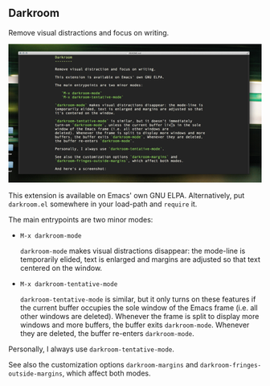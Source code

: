 Darkroom
--------

Remove visual distractions and focus on writing.

![screenshot](screenshot.png)

This extension is available on Emacs' own GNU ELPA. Alternatively, put
`darkroom.el` somewhere in your load-path and `require` it.

The main entrypoints are two minor modes:

* `M-x darkroom-mode`

  `darkroom-mode` makes visual distractions disappear: the mode-line is
  temporarily elided, text is enlarged and margins are adjusted so that
  text centered on the window.
   
* `M-x darkroom-tentative-mode`

  `darkroom-tentative-mode` is similar, but it only turns on these
  features if the current buffer occupies the sole window of the
  Emacs frame (i.e. all other windows are deleted). Whenever the
  frame is split to display more windows and more buffers, the buffer
  exits `darkroom-mode`. Whenever they are deleted, the buffer
  re-enters `darkroom-mode`.

Personally, I always use `darkroom-tentative-mode`.

See also the customization options `darkroom-margins` and
`darkroom-fringes-outside-margins`, which affect both modes.

